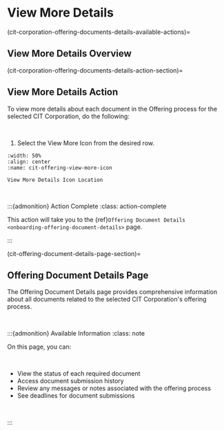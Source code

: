 # View More Details

(cit-corporation-offering-documents-details-available-actions)=

## View More Details Overview

(cit-corporation-offering-documents-details-action-section)=

## View More Details Action

To view more details about each document in the Offering process for the selected CIT Corporation, do the following:

 

1. Select the View More Icon from the desired row.

```{lazyfigure} ../../_static/solo_app/Document/CITCorpOffering/cit-corporations-offering-documents-view-details-location.webp
:width: 50%
:align: center
:name: cit-offering-view-more-icon

View More Details Icon Location
```

 

:::{admonition} Action Complete
:class: action-complete

This action will take you to the {ref}`Offering Document Details <onboarding-offering-document-details>` page.

:::

(cit-offering-document-details-page-section)=

## Offering Document Details Page

The Offering Document Details page provides comprehensive information about all documents related to the selected CIT Corporation's offering process.

 

:::{admonition} Available Information
:class: note

On this page, you can:

 

- View the status of each required document
- Access document submission history
- Review any messages or notes associated with the offering process
- See deadlines for document submissions

 

:::
